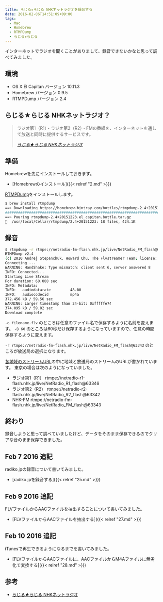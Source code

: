 ```yaml
---
title: らじる★らじる NHKネットラジオを録音する
date: 2016-02-06T14:51:09+09:00
tags:
  - Mac
  - Homebrew
  - RTMPDump
  - らじる★らじる
---
```

インターネットでラジオを聞くことがありまして、録音できないかなと思って調べてみました。

<!-- more -->

## 環境

* OS X El Capitan バージョン 10.11.3
* Homebrew バージョン 0.9.5
* RTMPDump バージョン 2.4

## らじる★らじる NHKネットラジオ？

> ラジオ第1（R1）・ラジオ第2（R2）・FMの番組を、インターネットを通して放送と同時に提供するサービスです。
>
> <cite>[らじる★らじる NHKネットラジオ](http://www3.nhk.or.jp/netradio/)</cite>

## 準備

Homebrewを先にインストールしておきます。

* [Homebrewのインストール]({{< relref "2.md" >}})

[RTMPDump](https://rtmpdump.mplayerhq.hu)をインストールします。

``` bash
$ brew install rtmpdump
==> Downloading https://homebrew.bintray.com/bottles/rtmpdump-2.4+20151223.el_ca
######################################################################## 100.0%
==> Pouring rtmpdump-2.4+20151223.el_capitan.bottle.tar.gz
🍺  /usr/local/Cellar/rtmpdump/2.4+20151223: 18 files, 424.1K
```

## 録音

``` bash
$ rtmpdump -r rtmpe://netradio-fm-flash.nhk.jp/live/NetRadio_FM_flash@63343 -a live -W http://www3.nhk.or.jp/netradio/files/swf/rtmpe_ver2015.swf -v -o filename.flv -B 60
RTMPDump v2.4
(c) 2010 Andrej Stepanchuk, Howard Chu, The Flvstreamer Team; license: GPL
Connecting ...
WARNING: HandShake: Type mismatch: client sent 6, server answered 8
INFO: Connected...
Starting Live Stream
For duration: 60.000 sec
INFO: Metadata:
INFO:   audiodatarate         48.00
INFO:   audiocodecid          mp4a
372.456 kB / 59.56 sec
WARNING: Larger timestamp than 24-bit: 0xfffffe74
374.095 kB / 59.82 sec
Download complete
```

`-o filename.flv` のところは任意のファイル名で保存するように名前を変えます。
`-B 60` のところは60秒だけ保存するようになっていますので、任意の時間保存するように変えます。

`-r rtmpe://netradio-fm-flash.nhk.jp/live/NetRadio_FM_flash@63343` のところが放送局の選択になります。

[各地域のストリームURL](http://www3.nhk.or.jp/netradio/app/config_pc.xml)の中に地域と放送局のストリームのURLが書かれています。
東京の場合は次のようになっていました。

* ラジオ第1（R1） rtmpe://netradio-r1-flash.nhk.jp/live/NetRadio_R1_flash@63346
* ラジオ第2（R2） rtmpe://netradio-r2-flash.nhk.jp/live/NetRadio_R2_flash@63342
* NHK-FM rtmpe://netradio-fm-flash.nhk.jp/live/NetRadio_FM_flash@63343

## 終わり

録音しようと思って調べていましたけど、データをそのまま保存できるのでクリアな音のまま保存できました。

## Feb 7 2016 追記

radiko.jpの録音について書いてみました。

* [radiko.jpを録音する]({{< relref "25.md" >}})

## Feb 9 2016 追記

FLVファイルからAACファイルを抽出することについて書いてみました。

* [FLVファイルからAACファイルを抽出する]({{< relref "27.md" >}})

## Feb 10 2016 追記

iTunesで再生できるようになるまでを書いてみました。

* [FLVファイルからAACファイルに、AACファイルからM4Aファイルに無劣化で変換する]({{< relref "28.md" >}})

## 参考

* [らじる★らじる NHKネットラジオ](http://www3.nhk.or.jp/netradio/)
